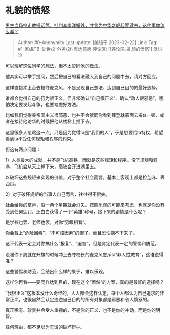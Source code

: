 # 礼貌的愤怒
[男生当场抢走教授话筒，批判其崇洋媚外，并言为中华之崛起而读书，这件事你怎么看？](https://www.zhihu.com/question/585002834/answer/2904894963)

> Author: #0-Anonymity
> Last update: [编辑于 2023-02-22]
> Link:
> Tag: #1-家族/1B-处世/2-外务/2f-表达意愿
> 评论区: [[评论区_礼貌的愤怒]]
> 泛讨论:

可以理解这位同学的想法，但不太赞同他的做法。

他其实可以举手提问，然后把自己的看法融入到自己的问题中去，请对方回应。

这样直接冲上台去抢夺麦克风，不是呈现自己想法、达到自己目的的最好选择。

谁都会觉得自己的行为很正义，但非常确认“自己很正义”、确认“敌人很邪恶”，哪怕决定要发起斗争，也要考虑好方法。

比如我们觉得美帝国主义很邪恶，也并不会赞同你看到拜登就蒙面去揍ta一顿，或者在接待他访华的时候把他从楼梯上推下去。

这里很多人忽略这一点，只是因为觉得ta是“我们的人”，于是想要给ta特权，希望看到ta不受任何规矩和程序的约束。

但这有两点问题：

1）人类最大的成就，并不是飞机高铁，而就是这些规矩和程序。没了规矩和程序，飞机会从天上掉下来，高铁会开进湖里去。

以破坏这些规矩来实现的价值，对于整个社会而言，基本上客观上都是捡芝麻、丢西瓜。

2）对于破坏规矩的当事人自己而言，往往得不偿失。

社会给你的掌声，没一两个星期就会消失。按照乐观的可能来考虑，也就是你没有受到任何惩罚，还白白获得了一个“英雄“称号，接下来的剧情是什么呢？

是学校也罢、老师也罢，对你“另眼相看”。

你会戴上“危险因素”、“不可控因素”的帽子，而且恐怕摘不下来了。

这不代表一定会对你搞什么“报复”、“迫害”，但是肯定代表一定的警惕和防范。

没准你下周就在升旗的时候冲上去夺校长的麦克风怒斥ta“非人性教育”，这谁说得准？

这些警惕和防范，会结出什么样的果子，难以乐观。

这样你再看——要同样达到目的，现在这个“愤然”的方案，真的是最好的选择吗？

“我很正义”这根本没什么奇怪的，人人都会这样认定，每个人都认为自己追求的非常正义，也很自然会认定违逆自己目的的所有对象都是邪恶和令人愤怒的。

真正稀有、珍贵并会受人重视的，不是你的正义、也不是你的冲动，而是你的明智。

任何理由，都不足以为无谓的破坏辩护。
